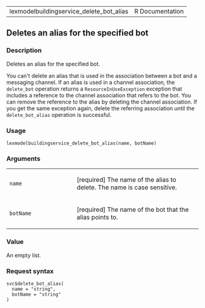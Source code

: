 <table style="width: 100%;">
<tbody>
<tr class="odd">
<td>lexmodelbuildingservice_delete_bot_alias</td>
<td style="text-align: right;">R Documentation</td>
</tr>
</tbody>
</table>

## Deletes an alias for the specified bot

### Description

Deletes an alias for the specified bot.

You can't delete an alias that is used in the association between a bot
and a messaging channel. If an alias is used in a channel association,
the `delete_bot` operation returns a `ResourceInUseException` exception
that includes a reference to the channel association that refers to the
bot. You can remove the reference to the alias by deleting the channel
association. If you get the same exception again, delete the referring
association until the `delete_bot_alias` operation is successful.

### Usage

    lexmodelbuildingservice_delete_bot_alias(name, botName)

### Arguments

<table>
<colgroup>
<col style="width: 35%" />
<col style="width: 65%" />
</colgroup>
<tbody>
<tr class="odd">
<td><code
id="lexmodelbuildingservice_delete_bot_alias_:_name">name</code></td>
<td><p>[required] The name of the alias to delete. The name is case
sensitive.</p></td>
</tr>
<tr class="even">
<td><code
id="lexmodelbuildingservice_delete_bot_alias_:_botName">botName</code></td>
<td><p>[required] The name of the bot that the alias points to.</p></td>
</tr>
</tbody>
</table>

### Value

An empty list.

### Request syntax

    svc$delete_bot_alias(
      name = "string",
      botName = "string"
    )
